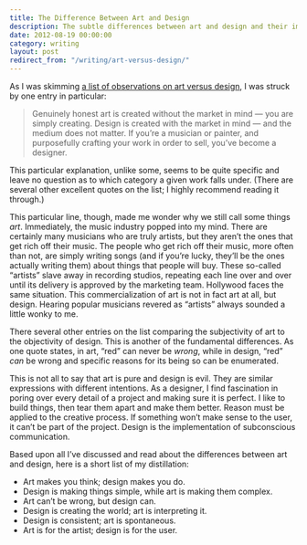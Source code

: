 ```yaml
---
title: The Difference Between Art and Design
description: The subtle differences between art and design and their impact on society.
date: 2012-08-19 00:00:00
category: writing
layout: post
redirect_from: "/writing/art-versus-design/"
---
```


As I was skimming [a list of observations on art versus design][list], I was struck by one entry in particular:

> Genuinely honest art is created without the market in mind — you are simply creating. Design is created with the market in mind — and the medium does not matter. If you’re a musician or painter, and purposefully crafting your work in order to sell, you’ve become a designer.

This particular explanation, unlike some, seems to be quite specific and leave no question as to which category a given work falls under. (There are several other excellent quotes on the list; I highly recommend reading it through.)

This particular line, though, made me wonder why we still call some things _art_. Immediately, the music industry popped into my mind. There are certainly many musicians who are truly artists, but they aren’t the ones that get rich off their music. The people who get rich off their music, more often than not, are simply writing songs (and if you’re lucky, they’ll be the ones actually writing them) about things that people will buy. These so-called “artists” slave away in recording studios, repeating each line over and over until its delivery is approved by the marketing team. Hollywood faces the same situation. This commercialization of art is not in fact art at all, but design. Hearing popular musicians revered as “artists” always sounded a little wonky to me.

There several other entries on the list comparing the subjectivity of art to the objectivity of design. This is another of the fundamental differences. As one quote states, in art, “red” can never be _wrong_, while in design, “red” _can_ be wrong and specific reasons for its being so can be enumerated.

This is not all to say that art is pure and design is evil. They are similar expressions with different intentions. As a designer, I find fascination in poring over every detail of a project and making sure it is perfect. I like to build things, then tear them apart and make them better. Reason must be applied to the creative process. If something won’t make sense to the user, it can’t be part of the project. Design is the implementation of subconscious communication.

Based upon all I’ve discussed and read about the differences between art and design, here is a short list of my distillation:

* Art makes you think; design makes you do.
* Design is making things simple, while art is making them complex.
* Art can’t be wrong, but design can.
* Design is creating the world; art is interpreting it.
* Design is consistent; art is spontaneous.
* Art is for the artist; design is for the user.

[list]: http://reinholdweber.com/2012/04/11/random-observations-about-art-vs-design/
